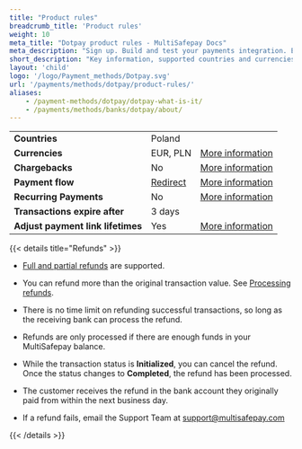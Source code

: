 ```yaml
---
title: "Product rules"
breadcrumb_title: 'Product rules'
weight: 10
meta_title: "Dotpay product rules - MultiSafepay Docs"
meta_description: "Sign up. Build and test your payments integration. Explore our products and services. Use our API reference, SDKs, and wrappers. Get support."
short_description: "Key information, supported countries and currencies, product rules"
layout: 'child'
logo: '/logo/Payment_methods/Dotpay.svg'
url: '/payments/methods/dotpay/product-rules/'
aliases: 
    - /payment-methods/dotpay/dotpay-what-is-it/
    - /payments/methods/banks/dotpay/about/
---
```


|   |   |   |
|---|---|---|
| **Countries**  | Poland  | |
| **Currencies**  | EUR, PLN | [More information](/faq/general/supported-currencies) | 
| **Chargebacks**  | No | [More information](/payments/chargebacks/)  |
| **Payment flow**  | [Redirect](/api/#dotpay) | [More information](/developer/api/difference-between-direct-and-redirect) |
| **Recurring Payments**  | No | [More information](/payments/features/recurring-payments/)  |
| **Transactions expire after**  | 3 days | |
| **Adjust payment link lifetimes**  | Yes | [More information](/api/#adjust-payment-link-lifetimes)  |

{{< details title="Refunds" >}}
- [Full and partial refunds](/payments/refunds/) are supported.

- You can refund more than the original transaction value. See [Processing refunds](/tools/multisafepay-control/processing-refunds/).

- There is no time limit on refunding successful transactions, so long as the receiving bank can process the refund.

- Refunds are only processed if there are enough funds in your MultiSafepay balance.

- While the transaction status is **Initialized**, you can cancel the refund. Once the status changes to **Completed**, the refund has been processed. 

- The customer receives the refund in the bank account they originally paid from within the next business day.

- If a refund fails, email the Support Team at <support@multisafepay.com> 

{{< /details >}}
